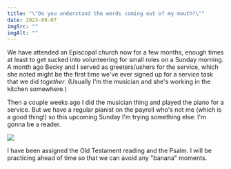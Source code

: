 ```yaml
---
title: "\"Do you understand the words coming out of my mouth?\""
date: 2023-09-07
imgSrc: ""
imgAlt: ""
---
```


We have attended an Episcopal church now for a few months, enough times at least to get sucked into volunteering for small roles on a Sunday morning. A month ago Becky and I served as greeters/ushers for the service, which she noted might be the first time we've ever signed up for a service task that we did _together_. (Usually I'm the musician and she's working in the kitchen somewhere.)

Then a couple weeks ago I did the musician thing and played the piano for a service. But we have a regular pianist on the payroll who's not me (which is a good thing!) so this upcoming Sunday I'm trying something else: I'm gonna be a reader.

![](https://chrishubbs.com/wp-content/uploads/2023/09/Eleph_Pig_we_are_in_a_book_spread_lg.jpg)

I have been assigned the Old Testament reading and the Psalm. I will be practicing ahead of time so that we can avoid any "banana" moments.
